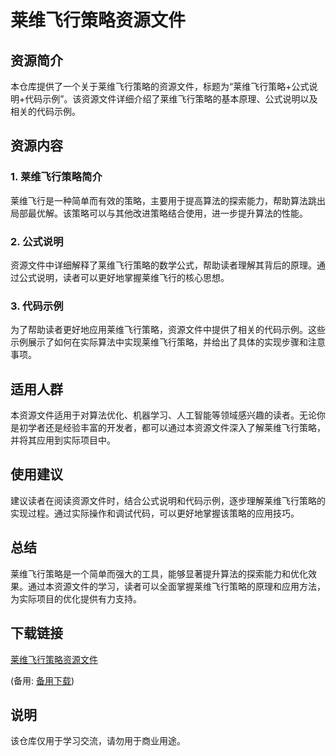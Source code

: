 # 莱维飞行策略资源文件

## 资源简介

本仓库提供了一个关于莱维飞行策略的资源文件，标题为“莱维飞行策略+公式说明+代码示例”。该资源文件详细介绍了莱维飞行策略的基本原理、公式说明以及相关的代码示例。

## 资源内容

### 1. 莱维飞行策略简介

莱维飞行是一种简单而有效的策略，主要用于提高算法的探索能力，帮助算法跳出局部最优解。该策略可以与其他改进策略结合使用，进一步提升算法的性能。

### 2. 公式说明

资源文件中详细解释了莱维飞行策略的数学公式，帮助读者理解其背后的原理。通过公式说明，读者可以更好地掌握莱维飞行的核心思想。

### 3. 代码示例

为了帮助读者更好地应用莱维飞行策略，资源文件中提供了相关的代码示例。这些示例展示了如何在实际算法中实现莱维飞行策略，并给出了具体的实现步骤和注意事项。

## 适用人群

本资源文件适用于对算法优化、机器学习、人工智能等领域感兴趣的读者。无论你是初学者还是经验丰富的开发者，都可以通过本资源文件深入了解莱维飞行策略，并将其应用到实际项目中。

## 使用建议

建议读者在阅读资源文件时，结合公式说明和代码示例，逐步理解莱维飞行策略的实现过程。通过实际操作和调试代码，可以更好地掌握该策略的应用技巧。

## 总结

莱维飞行策略是一个简单而强大的工具，能够显著提升算法的探索能力和优化效果。通过本资源文件的学习，读者可以全面掌握莱维飞行策略的原理和应用方法，为实际项目的优化提供有力支持。

## 下载链接
[莱维飞行策略资源文件](https://pan.quark.cn/s/4529c8a4749b) 

(备用: [备用下载](https://pan.baidu.com/s/1-Fojfwi-NzhmDLjrf9W8bg?pwd=1234))

## 说明

该仓库仅用于学习交流，请勿用于商业用途。
